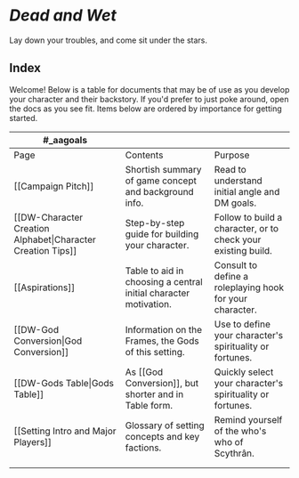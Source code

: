  # *Dead and Wet*
Lay down your troubles, and come sit under the stars.

## Index
Welcome! Below is a table for documents that may be of use as you develop your character and their backstory. If you'd prefer to just poke around, open the docs as you see fit. Items below are ordered by importance for getting started.

| #_aagoals                                                   |                                                                  |                                                               |
| ----------------------------------------------------------- | ---------------------------------------------------------------- | ------------------------------------------------------------- |
| Page                                                        | Contents                                                         | Purpose                                                       |
| [[Campaign Pitch]]                                          | Shortish summary of game concept and background info.            | Read to understand initial angle and DM goals.                |
| [[DW-Character Creation Alphabet\|Character Creation Tips]] | Step-by-step guide for building your character.                  | Follow to build a character, or to check your existing build. |
| [[Aspirations]]                                             | Table to aid in choosing a central initial character motivation. | Consult to define a roleplaying hook for your character.      |
| [[DW-God Conversion\|God Conversion]]                       | Information on the Frames, the Gods of this setting.             | Use to define your character's spirituality or fortunes.      |
| [[DW-Gods Table\|Gods Table]]                               | As [[God Conversion]], but shorter and in Table form.            | Quickly select your character's spirituality or fortunes.     |
| [[Setting Intro and Major Players]]                         | Glossary of setting concepts and key factions.                   | Remind yourself of the who's who of Scythrân.                 |
|                                                             |                                                                  |                                                               |
|                                                             |                                                                  |                                                               |
